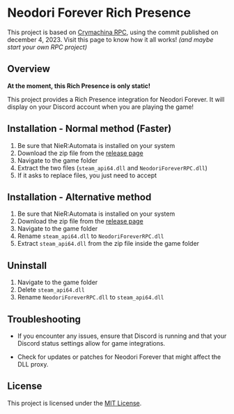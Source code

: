 # Neodori Forever Rich Presence

This project is based on [Crymachina RPC](https://github.com/Crymachina-modding/crymachina_rpc), using the commit published on december 4, 2023.
Visit this page to know how it all works! *(and maybe start your own RPC project)*

## Overview

**At the moment, this Rich Presence is only static!**

This project provides a Rich Presence integration for Neodori Forever. It will display on your Discord account when you are playing the game!


## Installation - Normal method (Faster)

1. Be sure that NieR:Automata is installed on your system
2. Download the zip file from the [release page](https://github.com/LoulouNoLegend/NeodoriForever_RPC/releases)
3. Navigate to the game folder
4. Extract the two files (`steam_api64.dll` and `NeodoriForeverRPC.dll`)
5. If it asks to replace files, you just need to accept

## Installation - Alternative method

1. Be sure that NieR:Automata is installed on your system
2. Download the zip file from the [release page](https://github.com/LoulouNoLegend/NeodoriForever_RPC/releases)
3. Navigate to the game folder
6. Rename `steam_api64.dll` to `NeodoriForeverRPC.dll`
7. Extract `steam_api64.dll` from the zip file inside the game folder

## Uninstall

1. Navigate to the game folder
2. Delete `steam_api64.dll`
3. Rename `NeodoriForeverRPC.dll` to `steam_api64.dll`

## Troubleshooting

- If you encounter any issues, ensure that Discord is running and that your Discord status settings allow for game integrations.

- Check for updates or patches for Neodori Forever that might affect the DLL proxy.

## License

This project is licensed under the [MIT License](LICENSE).
